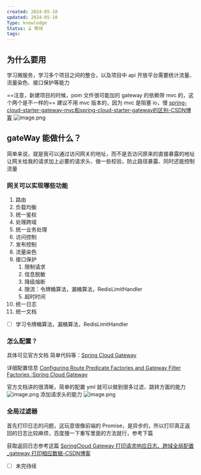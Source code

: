 ```yaml
---
created: 2024-05-18
updated: 2024-05-18
Type: knowledge
Status: ⌛️ 等待
tags:
---
```

##  为什么要用

学习微服务，学习多个项目之间的整合，以及项目中 api 开放平台需要统计流量、流量染色、接口保护等能力

==注意，新建项目的时候，pom 文件很可能加的 gateway 的依赖带 mvc 的，这个两个是不一样的==
建议不用 mvc 版本的，因为 mvc 是阻塞 io，慢
[spring-cloud-starter-gateway-mvc和spring-cloud-starter-gateway的区别-CSDN博客](https://blog.csdn.net/weixin_46436257/article/details/135358258)
![image.png](https://obsidian-pic-1317906728.cos.ap-nanjing.myqcloud.com/obsidian/20240519000143.png)

## gateWay 能做什么？

简单来说，就是我可以通过访问网关的地址，而不是去访问原来的直接暴露的地址
让网关给我的请求加上必要的请求头、做一些校验，防止路径暴露、同时还能控制流量
### 网关可以实现哪些功能

1. 路由
2. 负载均衡
3. 统一鉴权
4. 处理跨域
5. 统一业务处理
6. 访问控制
7. 发布控制
8. 流量染色
9. 接口保护
    1. 限制请求
    2. 信息脱敏
    3. 降级熔断 
    4. 限流：令牌桶算法，漏桶算法，RedisLimitHandler
    5. 超时时间
10. 统一日志
11. 统一文档

- [ ] 学习令牌桶算法，漏桶算法，RedisLimitHandler
### 怎么配置？
具体可见官方文档
简单代码等：[Spring Cloud Gateway](https://spring.io/projects/spring-cloud-gateway)

详细配置信息
[Configuring Route Predicate Factories and Gateway Filter Factories :Spring Cloud Gateway](https://docs.spring.io/spring-cloud-gateway/reference/spring-cloud-gateway/configuring-route-predicate-factories-and-filter-factories.html)

官方文档讲的很清晰，简单的配置 yml 就可以做到很多过滤、跳转方面的能力 ![image.png](https://obsidian-pic-1317906728.cos.ap-nanjing.myqcloud.com/obsidian/20240518235449.png)
添加请求头的能力
![image.png](https://obsidian-pic-1317906728.cos.ap-nanjing.myqcloud.com/obsidian/20240518235738.png)

### 全局过滤器
首先打印日志的问题，这玩意很像前端的 Promise，是异步的，所以打印真正返回的日志比较麻烦，百度搜一下重写里面的方法就行，参考下篇

获取返回日志参考这篇 [SpringCloud Gateway 打印请求响应日志、跨域全局配置\_gateway 打印相应数据-CSDN博客](https://blog.csdn.net/qq_19636353/article/details/126759522)

- [ ] 未完待续